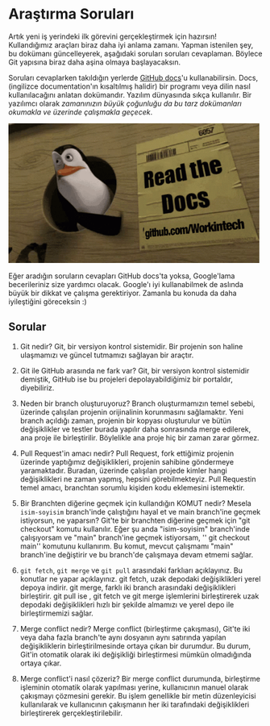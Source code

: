 # Araştırma Soruları

Artık yeni iş yerindeki ilk görevini gerçekleştirmek için hazırsın! Kullandığımız araçları biraz daha iyi anlama zamanı. Yapman istenilen şey, bu dokümanı güncelleyerek, aşağıdaki soruları soruları cevaplaman. Böylece Git yapısına biraz daha aşina olmaya başlayacaksın.

Soruları cevaplarken takıldığın yerlerde [GitHub docs](https://docs.github.com/en)'u kullanabilirsin. Docs, (ingilizce documentation'ın kısaltılmış halidir) bir programı veya dilin nasıl kullanılacağını anlatan dokümandır. Yazılım dünyasında sıkça kullanılır. Bir yazılımcı olarak _zamanınızın büyük çoğunluğu da bu tarz dokümanları okumakla ve üzerinde çalışmakla geçecek_.

![READ THE DOCS](https://github.com/Workintech/FSWeb-S1G1-Projesi-Web-Development-Projesi-icin-Git/blob/main/read-the-docs-wit.gif?raw=true)

Eğer aradığın soruların cevapları GitHub docs'ta yoksa, Google'lama becerileriniz size yardımcı olacak. Google'ı iyi kullanabilmek de aslında büyük bir dikkat ve çalışma gerektiriyor. Zamanla bu konuda da daha iyileştiğini göreceksin :)

## Sorular

1. Git nedir?
	Git, bir versiyon kontrol sistemidir. Bir projenin son haline ulaşmamızı  ve güncel tutmamızı sağlayan bir araçtır.

2. Git ile GitHub arasında ne fark var?
	Git, bir versiyon kontrol sistemidir demiştik, GitHub ise bu projeleri depolayabildiğimiz bir portaldır, diyebiliriz.

3. Neden bir branch oluşturuyoruz?
	Branch oluşturmamızın temel sebebi, üzerinde çalışılan projenin orijinalinin korunmasını sağlamaktır. Yeni branch açıldığı zaman, projenin bir kopyası oluşturulur ve bütün değişiklikler ve testler burada yapılır daha sonrasında merge edilerek, ana proje ile birleştirilir. Böylelikle ana proje hiç bir zaman zarar görmez.

4. Pull Request'in amacı nedir?
	Pull Request, fork ettiğimiz projenin üzerinde yaptığımız değişiklikleri, projenin sahibine göndermeye yaramaktadır. Buradan, üzerinde çalışılan projede kimler hangi değişiklikleri ne zaman yapmış, hepsini görebilmekteyiz. Pull Requestin temel amacı, branchtan sorumlu kişiden kodu eklemesini istemektir.

5. Bir Branchten diğerine geçmek için kullandığın KOMUT nedir? Mesela `isim-soyisim` branch'inde çalıştığını hayal et ve main branch'ine geçmek istiyorsun, ne yaparsın?
	Git'te bir branchten diğerine geçmek için "git checkout" komutu kullanılır. Eğer şu anda "isim-soyisim" branch'inde çalışıyorsam ve "main" branch'ine geçmek istiyorsam, '' git checkout main'' komutunu kullanırım. Bu komut, mevcut çalışmamı "main" branch'ine değiştirir ve bu branch'de çalışmaya devam etmemi sağlar.

6. `git fetch`, `git merge` ve `git pull` arasındaki farklıarı açıklayınız. Bu konutlar ne yapar açıklayınız.
	git fetch, uzak depodaki değişiklikleri yerel depoya indirir.
	git merge, farklı iki branch arasındaki değişiklikleri birleştirir.
	git pull ise , git fetch ve git merge işlemlerini birleştirerek uzak depodaki değişiklikleri hızlı bir şekilde almamızı ve yerel depo ile birleştirmemizi sağlar.

7. Merge conflict nedir?
	Merge conflict (birleştirme çakışması), Git'te iki veya daha fazla branch'te aynı dosyanın aynı satırında yapılan değişikliklerin birleştirilmesinde ortaya çıkan bir durumdur. Bu durum, Git'in otomatik olarak iki değişikliği birleştirmesi mümkün olmadığında ortaya çıkar.

8. Merge conflict'i nasıl çözeriz?
	Bir merge conflict durumunda,  birleştirme işleminin otomatik olarak yapılması yerine, kullanıcının manuel olarak çakışmayı çözmesini gerekir. Bu işlem genellikle bir metin düzenleyicisi kullanılarak  ve kullanıcının çakışmanın her iki tarafındaki değişiklikleri birleştirerek gerçekleştirilebilir.
